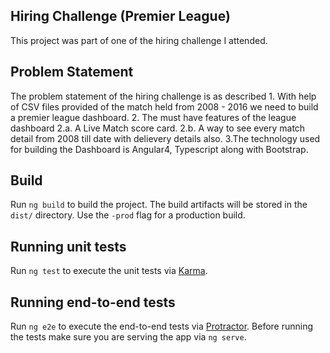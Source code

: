 ## Hiring Challenge (Premier League)

This project was part of one of the hiring challenge I attended.

## Problem Statement

The problem statement of the hiring challenge is as described 
    1. With help of CSV files provided of the match held from 2008 - 2016 we need to build a premier league dashboard. 
    2. The must have features of the league dashboard 
        2.a. A Live Match score card. 
        2.b. A way to see every match detail from 2008 till date with delievery details also. 
    3.The technology used for building the Dashboard is Angular4, Typescript along with Bootstrap. 

## Build

Run `ng build` to build the project. The build artifacts will be stored in the `dist/` directory. Use the `-prod` flag for a production build.

## Running unit tests

Run `ng test` to execute the unit tests via [Karma](https://karma-runner.github.io).

## Running end-to-end tests

Run `ng e2e` to execute the end-to-end tests via [Protractor](http://www.protractortest.org/).
Before running the tests make sure you are serving the app via `ng serve`.

